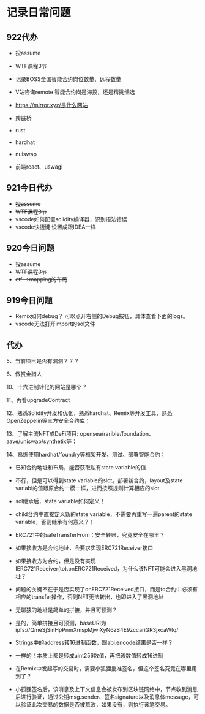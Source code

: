 # 记录日常问题

## 922代办
- 投assume
- WTF课程3节
- 记录BOSS全国智能合约岗位数量、远程数量
- V站咨询remote 智能合约岗是海投，还是精挑细选
- https://mirror.xyz/是什么网站

- 跨链桥
- rust
- hardhat
- nuiswap
- 前端react、uswagi

## 921今日代办
- ~~投assume~~
- ~~WTF课程3节~~
- vscode如何配置solidity编译器，识别语法错误
- vscode快捷键 设置成跟IDEA一样

## 920今日问题
- 投assume
- ~~WTF课程3节~~
- ~~ctf-->mapping的布局~~

## 919今日问题
- Remix如何debug？    可以点开右侧的Debug按钮，具体查看下面的logs。
- vscode无法打开import的sol文件

## 代办

5、当前项目是否有漏洞？？？

6、做赏金猎人


10、十六进制转化的网站是哪个？

11、再看upgradeContract

12、熟悉Solidity开发和优化，熟悉hardhat、Remix等开发工具、熟悉OpenZeppelin等三方安全合约库；

13、了解主流NFT或DeFi项目: opensea/rarible/foundation、aave/uniswap/synthetix等；

14、熟练使用hardhat/foundry等框架开发、测试、部署智能合约；


- 已知合约地址和布局，能否获取私有state variable的值
 + 不行，但是可以得到state variable的slot。部署新合约，layout及state variabl的值跟原合约一模一样，进而按照规则计算相应的slot

- sol继承后，state variable如何定义！
 + child合约中直接定义新的state variable，不需要再重写一遍parent的state variable，否则继承有何意义？！

- ERC721中的safeTransferFrom：安全转账，究竟安全在哪里？
 + 如果接收方是合约地址，会要求实现ERC721Receiver接口

- 如果接收方为合约，但是没有实现IERC721Receiver(to).onERC721Received，为什么该NFT可能会进入黑洞地址？
 + 问题的关键不在于是否实现了onERC721Received接口，而是to合约中必须有相应的transfer操作，否则NFT无法转出，也即进入了黑洞地址

- 无聊猿的地址是简单的拼接，并且可预测？
 + 是的，简单拼接且可预测，baseURI为ipfs://QmeSjSinHpPnmXmspMjwiXyN6zS4E9zccariGR3jxcaWtq/ 

- Strings中的address转16进制函数，跟abi.encode结果是否一样？
 + 一样的！本质上都是转成uint256数值，再把该数值转成16进制

- 在Remix中发起写的交易时，需要小狐狸批准签名，但这个签名究竟在哪里用到了？
 + 小狐狸签名后，该消息及上下文信息会被发布到区块链网络中，节点收到消息后进行验证，通过公钥msg.sender、签名signature以及消息体message，可以验证此次交易的数据是否被篡改，如果没有，则执行该笔交易。